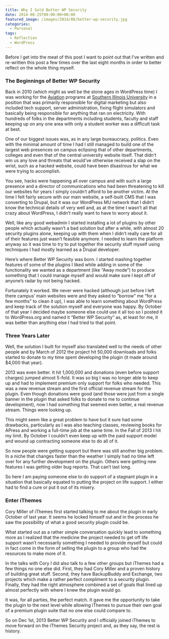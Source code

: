 ```yaml
---
title: Why I Sold Better WP Security
date: 2014-08-25T00:00:00+00:00
featured_image: /images/2014/08/better-wp-security.jpg
categories:
  - Personal
tags:
  - Reflection
  - WordPress
---
```


Before I get into the meat of this post I want to point out that I’ve written and re-written this post a few times over the last eight months in order to better reflect on the whole thing myself.

### The Beginnings of Better WP Security

Back in 2010 (which might as well be the stone ages in WordPress time) I was working for the [Aviation][1] programs at [Southern Illinois University][2] in a position that was primarily responsible for digital marketing but also included tech support, server administration, fixing flight simulators and basically being responsible for anything that ran on electricity. With hundreds of folks in the departments including students, faculty and staff keeping up on any one area with only a student worker was a difficult task at best.

One of our biggest issues was, as in any large bureaucracy, politics. Even with the minimal amount of time I had I still managed to build one of the largest web presences on campus eclipsing that of other departments, colleges and even that of the central university website itself. That didn’t win us any love and threats that would’ve otherwise received a slap on the wrist, such as a hacked website, could have been disastrous for what we were trying to accomplish.

You see, hacks were happening all over campus and with such a large presence and a director of communications who had been threatening to kill our websites for years I simply couldn’t afford to be another victim. At the time I felt fairly secure with our main website, a self-built CMS that I was converting to Drupal, but it was our WordPress MU network that I didn’t know the technical details of very well and, as at the time I wasn’t all that crazy about WordPress, I didn’t really want to have to worry about it.

Well, like any good webadmin I started installing a lot of plugins by other people which actually wasn’t a bad solution but after a while, with almost 20 security plugins alone, keeping up with them when I didn’t really care for all of their features just wasn’t feasible anymore. I needed to learn the platform anyway so it was time to try to put together the security stuff myself using techniques I had mostly learned as a Drupal developer.

Here’s where Better WP Security was born. I started mashing together features of some of the plugins I liked while adding in some of the functionality we wanted as a department (like “Away mode”) to produce something that I could manage myself and would make sure I kept off of anyone’s radar by not being hacked.

Fortunately it worked. We never were hacked (although just before I left there campus’ main websites were and they asked to “borrow” me “for a few months” to clean it up), I was able to learn something about WordPress and keep track of the solution myself and everyone was happy. By October of that year I decided maybe someone else could use it all too so I posted it to WordPress.org and named it “Better WP Security” as, at least for me, it was better than anything else I had tried to that point.

### Three Years Later

Well, the solution I built for myself also translated well to the needs of other people and by March of 2012 the project hit 50,000 downloads and folks started to donate to my time spent developing the plugin (it made around $4,000 that year).

2013 was even better. It hit 1,000,000 and donations (even before support charges) jumped almost 5-fold. It was so big I was no longer able to keep up and had to implement premium only support for folks who needed. This was a new revenue stream and the first official revenue stream for the plugin. Even though donations were good (and those were just from a single banner in the plugin that asked folks to donate to me to continue development), now I had something that seemed even better, a real revenue stream. Things were looking up.

This might seem like a great problem to have but it sure had some drawbacks, particularly as I was also teaching classes, reviewing books for APress and working a full-time job at the same time. In the Fall of 2013 I hit my limit. By October I couldn’t even keep up with the paid support model and wound up contracting someone else to do all of it.

So now people were getting support but there was still another big problem. In a niche that changes faster than the weather I simply had no time left over for any further development on the plugin. Others were getting new features I was getting older bug reports. That can’t last long.

So here I am paying someone else to do support of a stagnant plugin in a situation that basically equated to putting the project on life support. I either had to find a cure or put it out of its misery.

### Enter iThemes

Cory Miller of iThemes first started talking to me about the plugin in early October of last year. It seems he locked himself out and in the process he saw the possibility of what a good security plugin could be.

What started out as a rather simple conversation quickly lead to something more as I realized that the medicine the project needed to get off life support wasn’t necessarily something I needed to provide myself but could in fact come in the form of selling the plugin to a group who had the resources to make more of it.

In the talks with Cory I did also talk to a few other groups but iThemes had a few things no one else did. First, they had Cory Miller and a proven history of building great stuff. Second, they have BackupBuddy and Exchange, two projects which make a rather perfect compliment to a security plugin. Finally, they had the right atmosphere combined a set of goals that lined up almost perfectly with where I knew the plugin would go.

It was, for all parties, the perfect match. It gave me the opportunity to take the plugin to the next level while allowing iThemes to pursue their own goal of a premium plugin suite that no one else could compare to.

So on Dec 1st, 2013 Better WP Security and I officially joined iThemes to move forward on the iThemes Security project and, as they say, the rest is history.

 [1]: http://www.aviation.siu.edu "SIU Aviation"
 [2]: http://www.siu.edu "Southern Illinois University"
